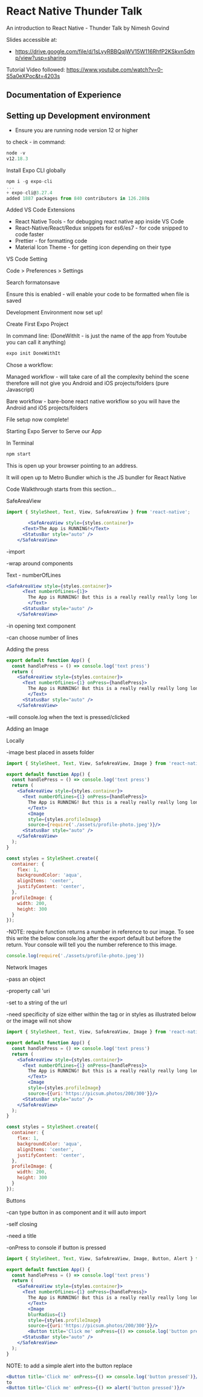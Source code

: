 # React Native Thunder Talk
An introduction to React Native - Thunder Talk by Nimesh Govind

Slides accessible at:
* https://drive.google.com/file/d/1sLyyRBBQqjWV15W116RhfP2KSkvn5dmp/view?usp=sharing

Tutorial Video followed: 
https://www.youtube.com/watch?v=0-S5a0eXPoc&t=4203s

## Documentation of Experience 

## Setting up Development environment 

* Ensure you are running node version 12 or higher

to check - in command: 

```jsx
node -v
v12.18.3
```

Install Expo CLI globally 

```jsx
npm i -g expo-cli
...
+ expo-cli@3.27.4
added 1887 packages from 840 contributors in 126.288s
```

Added VS Code Extensions 

- React Native Tools - for debugging react native app inside VS Code
- React-Native/React/Redux snippets for es6/es7 - for code snipped to code faster
- Prettier - for formatting code
- Material Icon Theme - for getting icon depending on their type

VS Code Setting 

Code > Preferences > Settings 

Search formatonsave 

Ensure this is enabled - will enable your code to be formatted when file is saved

Development Environment now set up! 

Create First Expo Project

In command line: (DoneWithIt - is just the name of the app from Youtube you can call it anything)

```jsx
expo init DoneWithIt
```

Chose a workflow:

Managed workflow - will take care of all the complexity behind the scene therefore will not give you Android and iOS projects/folders (pure Javascript)

Bare workflow - bare-bone react native workflow so you will have the Android and iOS projects/folders

File setup now complete!

Starting Expo Server to Serve our App

In Terminal

```jsx
npm start
```

This is open up your browser pointing to an address. 

It will open up to Metro Bundler which is the JS bundler for React Native

Code Walkthrough starts from this section...

SafeAreaView 

```jsx
import { StyleSheet, Text, View, SafeAreaView } from 'react-native';

		<SafeAreaView style={styles.container}>
      <Text>The App is RUNNING!</Text>
      <StatusBar style="auto" />
    </SafeAreaView>
```

-import

-wrap around components

Text - numberOfLines

```jsx
<SafeAreaView style={styles.container}>
      <Text numberOfLines={1}>
        The App is RUNNING! But this is a really really really long long line but its great
        </Text>
      <StatusBar style="auto" />
    </SafeAreaView>
```

-in opening text component

-can choose number of lines 

Adding the press

```jsx
export default function App() {
  const handlePress = () => console.log('text press')
  return (
    <SafeAreaView style={styles.container}>
      <Text numberOfLines={1} onPress={handlePress}>
        The App is RUNNING! But this is a really really really long long line but its great
        </Text>
      <StatusBar style="auto" />
    </SafeAreaView>
```

-will console.log when the text is pressed/clicked 

Adding an Image

Locally

-image best placed in assets folder 

```jsx
import { StyleSheet, Text, View, SafeAreaView, Image } from 'react-native';

export default function App() {
  const handlePress = () => console.log('text press')
  return (
    <SafeAreaView style={styles.container}>
      <Text numberOfLines={1} onPress={handlePress}>
        The App is RUNNING! But this is a really really really long long line but its great
        </Text>
        <Image 
        style={styles.profileImage} 
        source={require('./assets/profile-photo.jpeg')}/>
      <StatusBar style="auto" />
    </SafeAreaView>
  );
}

const styles = StyleSheet.create({
  container: {
    flex: 1,
    backgroundColor: 'aqua',
    alignItems: 'center',
    justifyContent: 'center',
  },
  profileImage: {
    width: 200,
    height: 300
  }
});
```

-NOTE: require function returns a number in reference to our image. To see this write the below console.log after the export default but before the return. Your console will tell you the number reference to this image.

```jsx
console.log(require('./assets/profile-photo.jpeg'))
```

Network Images

-pass an object

-property call 'uri

-set to a string of the url

-need specificity of size either within the tag or in styles as illustrated below or the image will not show

```jsx
import { StyleSheet, Text, View, SafeAreaView, Image } from 'react-native';

export default function App() {
  const handlePress = () => console.log('text press')
  return (
    <SafeAreaView style={styles.container}>
      <Text numberOfLines={1} onPress={handlePress}>
        The App is RUNNING! But this is a really really really long long line but its great
        </Text>
        <Image 
        style={styles.profileImage} 
        source={{uri:'https://picsum.photos/200/300'}}/>
      <StatusBar style="auto" />
    </SafeAreaView>
  );
}

const styles = StyleSheet.create({
  container: {
    flex: 1,
    backgroundColor: 'aqua',
    alignItems: 'center',
    justifyContent: 'center',
  },
  profileImage: {
    width: 200,
    height: 300
  }
});
```

Buttons

-can type button in as component and it will auto import

-self closing 

-need a title

-onPress to console if button is pressed

```jsx
import { StyleSheet, Text, View, SafeAreaView, Image, Button, Alert } from 'react-native';

export default function App() {
  const handlePress = () => console.log('text press')
  return (
    <SafeAreaView style={styles.container}>
      <Text numberOfLines={1} onPress={handlePress}>
        The App is RUNNING! But this is a really really really long long line but its great
        </Text>
        <Image 
        blurRadius={1}
        style={styles.profileImage} 
        source={{uri:'https://picsum.photos/200/300'}}/>
        <Button title='Click me' onPress={() => console.log('button pressed')}/>
      <StatusBar style="auto" />
    </SafeAreaView>
  );
}
```

NOTE: to add a simple alert into the button replace 

```jsx
<Button title='Click me' onPress={() => console.log('button pressed')}/>
to 
<Button title='Click me' onPress={() => alert('button pressed')}/>
```
